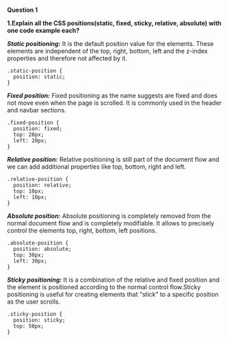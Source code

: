 **Question 1**

**1.Explain all the CSS positions(static, fixed, sticky, relative, absolute) with one code example each?**

***Static positioning:*** It is the default position value for the elements. These elements are independent of the top, right, bottom, left and the z-index properties and therefore not affected by it.

```
.static-position {
  position: static;
}
```


***Fixed position:*** Fixed positioning as the name suggests are fixed and does not move even when the page is scrolled. It is commonly used in the header and navbar sections.

```
.fixed-position {
  position: fixed;
  top: 20px;
  left: 20px;
}
```

***Relative position:*** Relative positioning is still part of the document flow and we can add additional properties like top, bottom, right and left.

```
.relative-position {
  position: relative;
  top: 10px;
  left: 10px;
}
```

***Absolute position:*** Absolute positioning is completely removed from the normal document flow and is completely modifiable. It allows to precisely control the elements top, right, bottom, left positions.

```
.absolute-position {
  position: absolute;
  top: 30px;
  left: 30px;
}
```

***Sticky positioning:*** It is a combination of the relative and fixed position and the element is positioned according to the normal control flow.Sticky positioning is useful for creating elements that "stick" to a specific position as the user scrolls.

```
.sticky-position {
  position: sticky;
  top: 50px;
}
```
